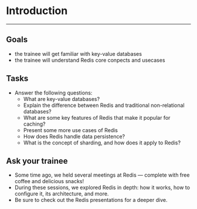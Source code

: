 # Introduction
---
## Goals
* the trainee will get familiar with key-value databases
* the trainee will understand Redis core conpects and usecases

## Tasks
* Answer the following questions:
  * What are key-value databases?
  * Explain the difference between Redis and traditional non-relational databases?
  * What are some key features of Redis that make it popular for caching?
  * Present some more use cases of Redis
  * How does Redis handle data persistence?
  * What is the concept of sharding, and how does it apply to Redis?
 
## Ask your trainee
- Some time ago, we held several meetings at Redis — complete with free coffee and delicious snacks!
- During these sessions, we explored Redis in depth: how it works, how to configure it, its architecture, and more.
- Be sure to check out the Redis presentations for a deeper dive.

